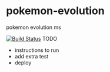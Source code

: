 # pokemon-evolution
pokemon evolution ms

[![Build Status](https://img.shields.io/circleci/build/github/FreddyTaelo/pokemon-evolution/main)](https://circleci.com/gh/FreddyTaelo/pokemon-evolution/tree/main)
TODO

- instructions to run
- add extra test
- deploy
